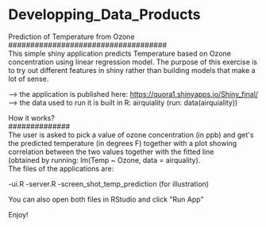# Developping_Data_Products

Prediction of Temperature from Ozone  
####################################  
This simple shiny application predicts Temperature based on Ozone concentration using linear regression model. 
The purpose of this exercise is to try out different features in shiny rather than building models that make a lot of sense.  
  
--> the application is published here: https://quora1.shinyapps.io/Shiny_final/  
--> the data used to run it is built in R: airquiality (run: data(airquiality))  
  
How it works?  
##############  
The user is asked to pick a value of ozone concentration (in ppb) and get's the predicted temperature (in degrees F) together with a plot showing correlation between the two values together with the fitted line     
(obtained by running: lm(Temp ~ Ozone, data = airquality).   
The files of the applications are:  

-ui.R
-server.R
-screen_shot_temp_prediction (for illustration)

You can also open both files in RStudio and click "Run App"

Enjoy!

